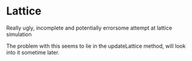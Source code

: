 # Lattice
Really ugly, incomplete and potentially errorsome attempt at lattice simulation

The problem with this seems to lie in the updateLattice method, will look into it sometime later.
